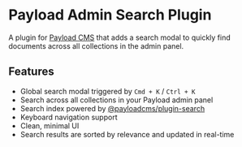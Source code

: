 # Payload Admin Search Plugin

A plugin for [Payload CMS](https://payloadcms.com) that adds a search modal to quickly find documents across all collections in the admin panel.

## Features

- Global search modal triggered by `Cmd + K` / `Ctrl + K`
- Search across all collections in your Payload admin panel
- Search index powered by [@payloadcms/plugin-search](https://github.com/payloadcms/payload/tree/main/packages/plugin-search)
- Keyboard navigation support
- Clean, minimal UI
- Search results are sorted by relevance and updated in real-time
